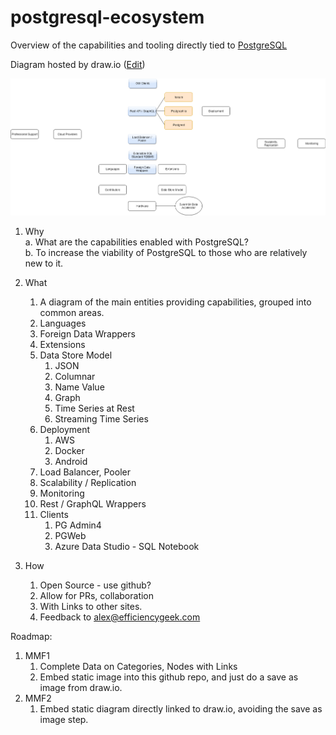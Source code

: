 # postgresql-ecosystem
<!-- https://stackoverflow.com/questions/3492153/markdown-open-a-new-window-link/5803384 -->
Overview of the capabilities and tooling directly tied to <a href="https://postgresql.org/" target="_blank">PostgreSQL</a>

Diagram hosted by draw.io (<a href="https://www.draw.io/?mode=github#HEfficiencyGeek%2Fpostgresql-ecosystem%2Fmaster%2Fpostgresql-ecosystem.drawio" target="_drawio">Edit</a>)

![Diagram](https://raw.githubusercontent.com/EfficiencyGeek/postgresql-ecosystem/master/postgresql-ecosystem.png?token=AC2QMHEJNQAQDT35KDKHL625KG3OQ)

1. Why  
	a. What are the capabilities enabled with PostgreSQL?  
	b. To increase the viability of PostgreSQL to those who are relatively new to it.
2. What  
	1. A diagram of the main entities providing capabilities, grouped into common areas.  
	1. Languages  
	1. Foreign Data Wrappers  
	1. Extensions  
	1. Data Store Model   
		1. JSON  
		1. Columnar  
		1. Name Value  
		1. Graph  
		1. Time Series at Rest  
		1. Streaming Time Series  
	1. Deployment  
		1. AWS  
		1. Docker  
		1. Android  
	1. Load Balancer, Pooler  
	1. Scalability / Replication  
	1. Monitoring  
	1. Rest / GraphQL Wrappers  
	1. Clients  
		1. PG Admin4  
		1. PGWeb  
		1. Azure Data Studio - SQL Notebook  

3. How  
	1. Open Source - use github?  
	1. Allow for PRs, collaboration  
	1. With Links to other sites.  
	1. Feedback to alex@efficiencygeek.com  

Roadmap:  
1. MMF1  
	1.	Complete Data on Categories, Nodes with Links
	2. 	Embed static image into this github repo, and just do a save as image from draw.io.
2. MMF2
	1. Embed static diagram directly linked to draw.io, avoiding the save as image step.
